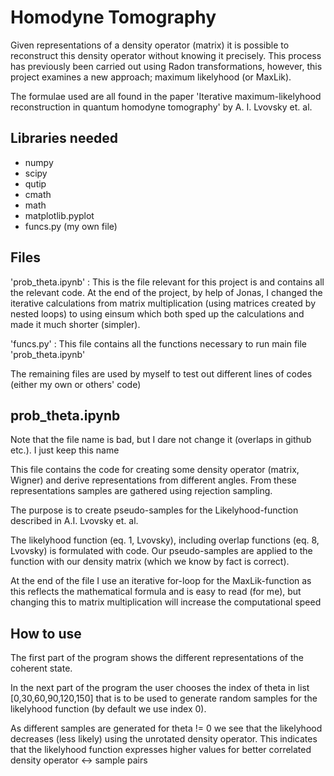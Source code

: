 # Homodyne Tomography

Given representations of a density operator (matrix) it is possible to reconstruct this density operator without knowing it precisely. This process has previously been carried out using Radon transformations, however, this project examines a new approach; maximum likelyhood (or MaxLik).

The formulae used are all found in the paper 'Iterative maximum-likelyhood reconstruction in quantum homodyne tomography' by A. I. Lvovsky et. al.

## Libraries needed

- numpy
- scipy
- qutip
- cmath
- math
- matplotlib.pyplot
- funcs.py (my own file)

## Files

'prob_theta.ipynb' : This is the file relevant for this project is and contains all the relevant code. At the end of the project, by help of Jonas, I changed the iterative calculations from matrix multiplication (using matrices created by nested loops) to using einsum which both sped up the calculations and made it much shorter (simpler).

'funcs.py' : This file contains all the functions necessary to run main file 'prob_theta.ipynb'

The remaining files are used by myself to test out different lines of codes (either my own or others' code)

## prob_theta.ipynb

Note that the file name is bad, but I dare not change it (overlaps in github etc.). I just keep this name

This file contains the code for creating some density operator (matrix, Wigner) and derive representations from different angles. From these representations samples are gathered using rejection sampling.

The purpose is to create pseudo-samples for the Likelyhood-function described in A.I. Lvovsky et. al.

The likelyhood function (eq. 1, Lvovsky), including overlap functions (eq. 8, Lvovsky) is formulated with code. Our pseudo-samples are applied to the function with our density matrix (which we know by fact is correct).

At the end of the file I use an iterative for-loop for the MaxLik-function as this reflects the mathematical formula and is easy to read (for me), but changing this to matrix multiplication will increase the computational speed

## How to use

The first part of the program shows the different representations of the coherent state.

In the next part of the program the user chooses the index of theta in list [0,30,60,90,120,150] that is to be used to generate random samples for the likelyhood function (by default we use index 0).

As different samples are generated for theta != 0 we see that the likelyhood decreases (less likely) using the unrotated density operator. This indicates that the likelyhood function expresses higher values for better correlated density operator <-> sample pairs